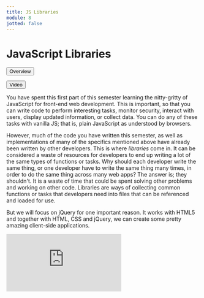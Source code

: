 ```yaml
---
title: JS Libraries
module: 8
jotted: false
---
```


# JavaScript Libraries

<div class="tab">
  <button class="tablinks active" onclick="openTab(event, 'Overview')">Overview</button>

  <button class="tablinks" onclick="openTab(event, 'video')">Video</button>
</div>
<div id="Overview" class="tabcontent" style="display:block">
<div class="tabhtml" markdown="1">

You have spent this first part of this semester learning the nitty-gritty of JavaScript for front-end web development. This is important, so that you can write code to perform interesting tasks, monitor security, interact with users, display updated information, or collect data. You can do any of these tasks with vanilla JS; that is, plain JavaScript as understood by browsers.

However, much of the code you have written this semester, as well as implementations of many of the specifics mentioned above have already been written by other developers. This is where _libraries_ come in. It can be considered a waste of resources for developers to end up writing a lot of the same types of functions or tasks. Why should each developer write the same thing, or one developer have to write the same thing many times, in order to do the same thing across many web apps? The answer is; they shouldn't. It is a waste of time that could be spent solving other problems and working on other code. Libraries are ways of collecting common functions or tasks that developers need into files that can be referenced and loaded for use.

But we will focus on jQuery for one important reason.  It works with HTML5 and together with HTML, CSS and jQuery, we can create some pretty amazing client-side applications.
</div>
</div>

<div id="video" class="tabcontent">
<div class="tabhtml" markdown="1">

<div class="embed-responsive embed-responsive-16by9"><iframe class="embed-responsive-item" src="https://www.youtube.com/embed/EwSGQLqkQpM" frameborder="0" allowfullscreen></iframe></div>

</div>
</div>
